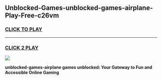 
## Unblocked-Games-unblocked-games-airplane-Play-Free-c26vm
<h3>
<a href="https://premium76.site?title=unblocked-games-airplane&ref=23A">CLICK TO PLAY</a></h3>
<hr>

<h3>
<a href="https://premium76.site?title=unblocked-games-airplane&ref=23A">CLICK 2 PLAY</a>
  
</h3>

<a href="https://premium76.site?title=unblocked-games-airplane&ref=23A"><img src="https://clearcache.store/games.png"></a>


**unblocked-games-airplane games unblocked: Your Gateway to Fun and Accessible Online Gaming**
